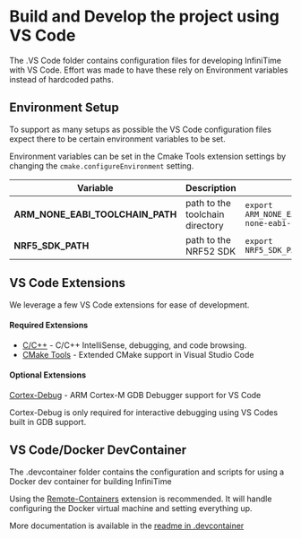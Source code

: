 # Build and Develop the project using VS Code

The .VS Code folder contains configuration files for developing InfiniTime with VS Code. Effort was made to have these rely on Environment variables instead of hardcoded paths.

## Environment Setup

To support as many setups as possible the VS Code configuration files expect there to be certain environment variables to be set.

Environment variables can be set in the Cmake Tools extension settings by changing the `cmake.configureEnvironment` setting.

 Variable | Description | Example (Linux)
----------|-------------|--------
**ARM_NONE_EABI_TOOLCHAIN_PATH**|path to the toolchain directory|`export ARM_NONE_EABI_TOOLCHAIN_PATH=/opt/gcc-arm-none-eabi-9-2020-q2-update`
**NRF5_SDK_PATH**|path to the NRF52 SDK|`export NRF5_SDK_PATH=/opt/nRF5_SDK_15.3.0_59ac345`

## VS Code Extensions

We leverage a few VS Code extensions for ease of development.

#### Required Extensions

- [C/C++](https://marketplace.visualstudio.com/items?itemName=ms-vscode.cpptools) - C/C++ IntelliSense, debugging, and code browsing.
- [CMake Tools](https://marketplace.visualstudio.com/items?itemName=ms-vscode.cmake-tools) - Extended CMake support in Visual Studio Code

#### Optional Extensions

[Cortex-Debug](https://marketplace.visualstudio.com/items?itemName=marus25.cortex-debug) - ARM Cortex-M GDB Debugger support for VS Code

Cortex-Debug is only required for interactive debugging using VS Codes built in GDB support.



## VS Code/Docker DevContainer

The .devcontainer folder contains the configuration and scripts for using a Docker dev container for building InfiniTime

Using the [Remote-Containers](https://marketplace.visualstudio.com/items?itemName=ms-vscode-remote.remote-containers) extension is recommended. It will handle configuring the Docker virtual machine and setting everything up. 

More documentation is available in the [readme in .devcontainer](.devcontainer/readme.md)	





